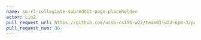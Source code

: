 ```yaml
---
name: sm-rl-collegiate-subreddit-page-placeholder
actor: Lin2
pull_request_url: https://github.com/ucsb-cs156-w22/team03-w22-6pm-3/pull/36
pull_request_num: 36
---
```

